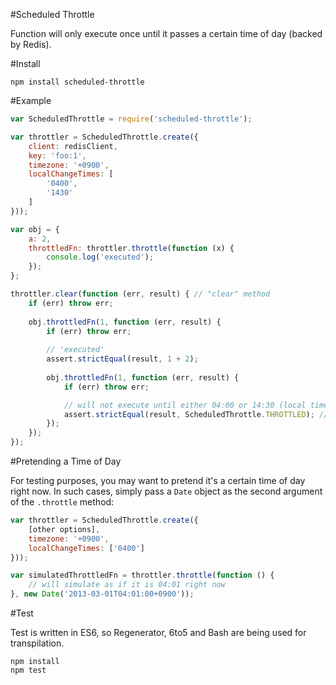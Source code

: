 #Scheduled Throttle

Function will only execute once until it passes a certain time of day (backed by Redis).

#Install

```
npm install scheduled-throttle
```

#Example

```JavaScript
var ScheduledThrottle = require('scheduled-throttle');

var throttler = ScheduledThrottle.create({
    client: redisClient,
    key: 'foo:1',
    timezone: '+0900',
    localChangeTimes: [
        '0400',
        '1430'
    ]
}));

var obj = {
    a: 2,
    throttledFn: throttler.throttle(function (x) {
        console.log('executed');
    });
};

throttler.clear(function (err, result) { // "clear" method
    if (err) throw err;
     
    obj.throttledFn(1, function (err, result) {
        if (err) throw err;
        
        // 'executed'
        assert.strictEqual(result, 1 + 2);
    
        obj.throttledFn(1, function (err, result) {
            if (err) throw err;

            // will not execute until either 04:00 or 14:30 (local time)
            assert.strictEqual(result, ScheduledThrottle.THROTTLED); // status code THROTTLED
        });
    }); 
});

```

#Pretending a Time of Day

For testing purposes, you may want to pretend it's a certain time of day right now. In such cases, simply pass a `Date`
object as the second argument of the `.throttle` method:

```JavaScript
var throttler = ScheduledThrottle.create({
    [other options],
    timezone: '+0900',
    localChangeTimes: ['0400']
}));

var simulatedThrottledFn = throttler.throttle(function () {
    // will simulate as if it is 04:01 right now
}, new Date('2013-03-01T04:01:00+0900'));
```

#Test

Test is written in ES6, so Regenerator, 6to5 and Bash are being used for transpilation.

```
npm install
npm test
```
